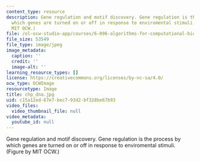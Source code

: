 ```yaml
---
content_type: resource
description: Gene regulation and motif discovery. Gene regulation is the process by
  which genes are turned on or off in response to enviromental stimuli. (Figure by
  MIT OCW.)
file: /ol-ocw-studio-app/courses/6-096-algorithms-for-computational-biology-spring-2005/c15a12ed67e7bec793d2bf328be67b93_chp_dna.jpg
file_size: 53549
file_type: image/jpeg
image_metadata:
  caption: ''
  credit: ''
  image-alt: ''
learning_resource_types: []
license: https://creativecommons.org/licenses/by-nc-sa/4.0/
ocw_type: OCWImage
resourcetype: Image
title: chp_dna.jpg
uid: c15a12ed-67e7-bec7-93d2-bf328be67b93
video_files:
  video_thumbnail_file: null
video_metadata:
  youtube_id: null
---
```

Gene regulation and motif discovery. Gene regulation is the process by which genes are turned on or off in response to enviromental stimuli. (Figure by MIT OCW.)